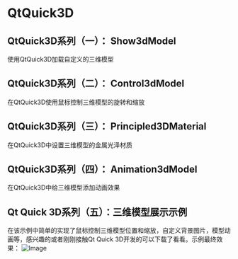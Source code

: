 # QtQuick3D

## QtQuick3D系列（一）： Show3dModel
使用QtQuick3D加载自定义的三维模型

## QtQuick3D系列（二）： Control3dModel
在QtQuick3D使用鼠标控制三维模型的旋转和缩放

## QtQuick3D系列（三）： Principled3DMaterial
在QtQuick3D中设置三维模型的金属光泽材质

## QtQuick3D系列（四）： Animation3dModel
在QtQuick3D中给三维模型添加动画效果

## Qt Quick 3D系列（五）：三维模型展示示例
在该示例中简单的实现了鼠标控制三维模型位置和缩放，自定义背景图片，模型动画等，感兴趣的或者刚刚接触Qt Quick 3D开发的可以下载了看看。示例最终效果：
![Image](https://img-blog.csdnimg.cn/f0b11f4f09264db78bc2b90b639af88f.gif)